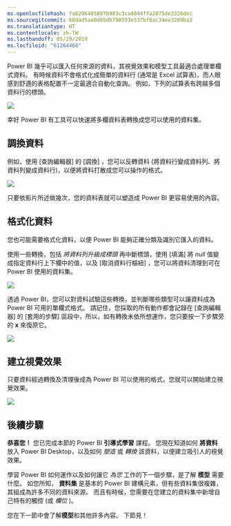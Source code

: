 ```yaml
---
ms.openlocfilehash: fa6296485897b983c3ca4044ffa2875de3326dec
ms.sourcegitcommit: 60dad5aa0d85db790553e537bf8ac34ee3289ba3
ms.translationtype: HT
ms.contentlocale: zh-TW
ms.lasthandoff: 05/29/2019
ms.locfileid: "61264468"
---
```

Power BI 幾乎可以匯入任何來源的資料，其視覺效果和模型工具最適合處理單欄式資料。 有時候資料不會格式化成簡單的資料行 (通常是 Excel 試算表)，而人眼感到舒適的表格配置不一定最適合自動化查詢。 例如，下列的試算表有跨越多個資料行的標頭。

![](media/1-5-cleaning-irregular-data/1-5_1.png)

幸好 Power BI 有工具可以快速將多欄資料表轉換成您可以使用的資料集。

## <a name="transpose-data"></a>調換資料
例如，使用 [查詢編輯器]  的 [調換]  ，您可以反轉資料 (將資料行變成資料列、將資料列變成資料行)，以便將資料打散成您可以操作的格式。

![](media/1-5-cleaning-irregular-data/1-5_2.png)

只要依影片所述做幾次，您的資料表就可以塑造成 Power BI 更容易使用的內容。

## <a name="format-data"></a>格式化資料
您也可能需要格式化資料，以便 Power BI 能夠正確分類及識別它匯入的資料。

使用一些轉換，包括 *將資料列升級成標頭* 再中斷標頭，使用 [填滿]  將 *null* 值變成指定資料行上下欄中的值，以及 [取消資料行樞紐]  ，您可以將資料清理到可在 Power BI 使用的資料集。

![](media/1-5-cleaning-irregular-data/1-5_3.png)

透過 Power BI，您可以對資料試驗這些轉換，並判斷哪些類型可以讓資料成為 Power BI 可用的單欄式格式。 請記住，您採取的所有動作都會記錄在 [查詢編輯器] 的 [套用的步驟] 區段中，所以，如有轉換未依所想運作，您只要按一下步驟旁的 **x** 來復原它。

![](media/1-5-cleaning-irregular-data/1-5_5.png)

## <a name="create-visuals"></a>建立視覺效果
只要資料經過轉換及清理後成為 Power BI 可以使用的格式，您就可以開始建立視覺效果。

![](media/1-5-cleaning-irregular-data/1-5_4.png)

## <a name="next-steps"></a>後續步驟
**恭喜您！** 您已完成本節的 Power BI **引導式學習** 課程。 您現在知道如何 **將資料** 放入 Power BI Desktop，以及如何 *塑造* 或 *轉換* 該資料，以便建立吸引人的視覺效果。

學習 Power BI 如何運作以及如何讓它 *為您* 工作的下一個步驟，是了解 **模型** 需要什麼。 如您所知， **資料集** 是基本的 Power BI 建構元素，但有些資料集很複雜，其組成為許多不同的資料來源。 而且有時候，您需要在您建立的資料集中新增自己特有的觸控 (或 *欄位* )。

您在下一節中會了解**模型**和其他許多內容。 下節見！

